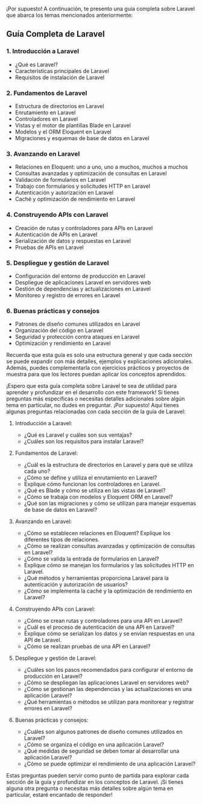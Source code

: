 ¡Por supuesto! A continuación, te presento una guía completa sobre Laravel que abarca los temas mencionados anteriormente:

## Guía Completa de Laravel

### 1. Introducción a Laravel
- ¿Qué es Laravel?
- Características principales de Laravel
- Requisitos de instalación de Laravel

### 2. Fundamentos de Laravel
- Estructura de directorios en Laravel
- Enrutamiento en Laravel
- Controladores en Laravel
- Vistas y el motor de plantillas Blade en Laravel
- Modelos y el ORM Eloquent en Laravel
- Migraciones y esquemas de base de datos en Laravel

### 3. Avanzando en Laravel
- Relaciones en Eloquent: uno a uno, uno a muchos, muchos a muchos
- Consultas avanzadas y optimización de consultas en Laravel
- Validación de formularios en Laravel
- Trabajo con formularios y solicitudes HTTP en Laravel
- Autenticación y autorización en Laravel
- Caché y optimización de rendimiento en Laravel

### 4. Construyendo APIs con Laravel
- Creación de rutas y controladores para APIs en Laravel
- Autenticación de APIs en Laravel
- Serialización de datos y respuestas en Laravel
- Pruebas de APIs en Laravel

### 5. Despliegue y gestión de Laravel
- Configuración del entorno de producción en Laravel
- Despliegue de aplicaciones Laravel en servidores web
- Gestión de dependencias y actualizaciones en Laravel
- Monitoreo y registro de errores en Laravel

### 6. Buenas prácticas y consejos
- Patrones de diseño comunes utilizados en Laravel
- Organización del código en Laravel
- Seguridad y protección contra ataques en Laravel
- Optimización y rendimiento en Laravel

Recuerda que esta guía es solo una estructura general y que cada sección se puede expandir con más detalles, ejemplos y explicaciones adicionales. Además, puedes complementarla con ejercicios prácticos y proyectos de muestra para que los lectores puedan aplicar los conceptos aprendidos.

¡Espero que esta guía completa sobre Laravel te sea de utilidad para aprender y profundizar en el desarrollo con este framework! Si tienes preguntas más específicas o necesitas detalles adicionales sobre algún tema en particular, no dudes en preguntar.
¡Por supuesto! Aquí tienes algunas preguntas relacionadas con cada sección de la guía de Laravel:

1. Introducción a Laravel:
   - ¿Qué es Laravel y cuáles son sus ventajas?
   - ¿Cuáles son los requisitos para instalar Laravel?

2. Fundamentos de Laravel:
   - ¿Cuál es la estructura de directorios en Laravel y para qué se utiliza cada uno?
   - ¿Cómo se define y utiliza el enrutamiento en Laravel?
   - Explique cómo funcionan los controladores en Laravel.
   - ¿Qué es Blade y cómo se utiliza en las vistas de Laravel?
   - ¿Cómo se trabaja con modelos y Eloquent ORM en Laravel?
   - ¿Qué son las migraciones y cómo se utilizan para manejar esquemas de base de datos en Laravel?

3. Avanzando en Laravel:
   - ¿Cómo se establecen relaciones en Eloquent? Explique los diferentes tipos de relaciones.
   - ¿Cómo se realizan consultas avanzadas y optimización de consultas en Laravel?
   - ¿Cómo se valida la entrada de formularios en Laravel?
   - Explique cómo se manejan los formularios y las solicitudes HTTP en Laravel.
   - ¿Qué métodos y herramientas proporciona Laravel para la autenticación y autorización de usuarios?
   - ¿Cómo se implementa la caché y la optimización de rendimiento en Laravel?

4. Construyendo APIs con Laravel:
   - ¿Cómo se crean rutas y controladores para una API en Laravel?
   - ¿Cuál es el proceso de autenticación de una API en Laravel?
   - Explique cómo se serializan los datos y se envían respuestas en una API de Laravel.
   - ¿Cómo se realizan pruebas de una API en Laravel?

5. Despliegue y gestión de Laravel:
   - ¿Cuáles son los pasos recomendados para configurar el entorno de producción en Laravel?
   - ¿Cómo se despliegan las aplicaciones Laravel en servidores web?
   - ¿Cómo se gestionan las dependencias y las actualizaciones en una aplicación Laravel?
   - ¿Qué herramientas o métodos se utilizan para monitorear y registrar errores en Laravel?

6. Buenas prácticas y consejos:
   - ¿Cuáles son algunos patrones de diseño comunes utilizados en Laravel?
   - ¿Cómo se organiza el código en una aplicación Laravel?
   - ¿Qué medidas de seguridad se deben tomar al desarrollar una aplicación Laravel?
   - ¿Cómo se puede optimizar el rendimiento de una aplicación Laravel?

Estas preguntas pueden servir como punto de partida para explorar cada sección de la guía y profundizar en los conceptos de Laravel. ¡Si tienes alguna otra pregunta o necesitas más detalles sobre algún tema en particular, estaré encantado de responder!

